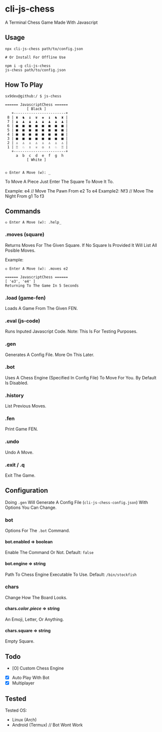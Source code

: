 # cli-js-chess
A Terminal Chess Game Made With Javascript

## Usage
```
npx cli-js-chess path/to/config.json

# Or Install For Offline Use

npm i -g cli-js-chess
js-chess path/to/config.json
```

## How To Play
```
sx9dev@github:/ $ js-chess

====== JavascriptChess ======
          [ Black ]          
   +------------------------+
 8 | ♜  ♞  ♝  ♛  ♚  ♝  ♞  ♜ |
 7 | ♟  ♟  ♟  ♟  ♟  ♟  ♟  ♟ |
 6 | ■  ■  ■  ■  ■  ■  ■  ■ |
 5 | ■  ■  ■  ■  ■  ■  ■  ■ |
 4 | ■  ■  ■  ■  ■  ■  ■  ■ |
 3 | ■  ■  ■  ■  ■  ■  ■  ■ |
 2 | ♙  ♙  ♙  ♙  ♙  ♙  ♙  ♙ |
 1 | ♖  ♘  ♗  ♕  ♔  ♗  ♘  ♖ |
   +------------------------+
     a  b  c  d  e  f  g  h  
          [ White ]          


◇ Enter A Move (w): _
```

To Move A Piece Just Enter The Square To Move It To.

Example: e4 // Move The Pawn From e2 To e4
Example2: Nf3 // Move The Night From g1 To f3

## Commands
```
◇ Enter A Move (w): .help_
```

### .moves (square)
Returns Moves For The Given Square.
If No Square Is Provided It Will List All Posible Moves.

Example:
```
◇ Enter A Move (w): .moves e2 

====== JavascriptChess ======
[ 'e3', 'e4' ]
Returning To The Game In 5 Seconds
```

### .load (game-fen)
Loads A Game From The Given FEN.

### .eval (js-code)
Runs Inputed Javascript Code.
Note: This Is For Testing Purposes.

### .gen
Generates A Config File.
More On This Later.

### .bot
Uses A Chess Engine (Specified In Config File) To Move For You.
By Default Is Disabled.

### .history
List Previous Moves.

### .fen
Print Game FEN.

### .undo
Undo A Move.

### .exit / .q
Exit The Game.

## Configuration

Doing `.gen` Will Generate A Config File (`cli-js-chess-config.json`) With Options You Can Change.

### bot 
Options For The `.bot` Command.

#### bot.enabled => boolean
Enable The Command Or Not.
Default: `false`

#### bot.engine => string
Path To Chess Engine Executable To Use.
Default: `/bin/stockfish`

### chars 
Change How The Board Looks.

#### chars.*color*.*piece* => string
An Emoji, Letter, Or Anything.

#### chars.square => string
Empty Square.

## Todo

- [O] Custom Chess Engine
- [X] Auto Play With Bot
- [X] Multiplayer

## Tested 

Tested OS:
- Linux (Arch)
- Android (Termux) // Bot Wont Work